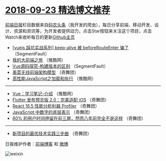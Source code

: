 # [2018-09-23 精选博文推荐](http://hao.caibaojian.com/date/2018/09/23)

[前端日报](http://caibaojian.com/c/news)栏目数据来自[码农头条](http://hao.caibaojian.com/)（我开发的爬虫），每日分享前端、移动开发、设计、资源和资讯等，为开发者提供动力，点击Star按钮来关注这个项目，点击Watch来收听每日的更新[Github主页](https://github.com/kujian/frontendDaily)
* [[vuejs 踩坑实战系列] keep-alive 被 beforeRouteEnter 骗了](http://hao.caibaojian.com/87187.html) （SegmentFault）
* [我的大前端之旅](http://hao.caibaojian.com/87189.html) （推酷网）
* [Vue源码探究-构建版本的区别](http://hao.caibaojian.com/87188.html) （SegmentFault）
* [美菜无线前端架构模型](http://hao.caibaojian.com/87192.html) （奇舞团）
* [高性能JavaScript之加载和执行](http://hao.caibaojian.com/87190.html) （推酷网）

***
* [Vue：学习笔记-介绍](http://hao.caibaojian.com/87191.html) （推酷网）
* [Flutter 发布预览版 2.0：完美适配 iOS](http://hao.caibaojian.com/87193.html) （奇舞团）
* [React 16.5  性能分析利器 Profiler](http://hao.caibaojian.com/87194.html) （奇舞团）
* [JavaScript 中数字的底层表示](http://hao.caibaojian.com/87195.html) （奇舞团）
* [80% 的用户时间停留在前三屏，然而八年前完全不是这样](http://hao.caibaojian.com/87196.html) （奇舞团）

***
* [新项目的最优技术实践三步曲](http://hao.caibaojian.com/87197.html) （奇舞团）

日报维护作者：[前端博客](http://caibaojian.com/) 和 [微博](http://caibaojian.com/go/weibo)

![weixin](https://user-images.githubusercontent.com/3055447/38468989-651132ac-3b80-11e8-8e6b-15122322a9d7.png)